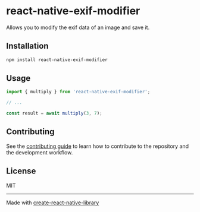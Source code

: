 # react-native-exif-modifier

Allows you to modify the exif data of an image and save it.

## Installation

```sh
npm install react-native-exif-modifier
```

## Usage

```js
import { multiply } from 'react-native-exif-modifier';

// ...

const result = await multiply(3, 7);
```

## Contributing

See the [contributing guide](CONTRIBUTING.md) to learn how to contribute to the repository and the development workflow.

## License

MIT

---

Made with [create-react-native-library](https://github.com/callstack/react-native-builder-bob)
